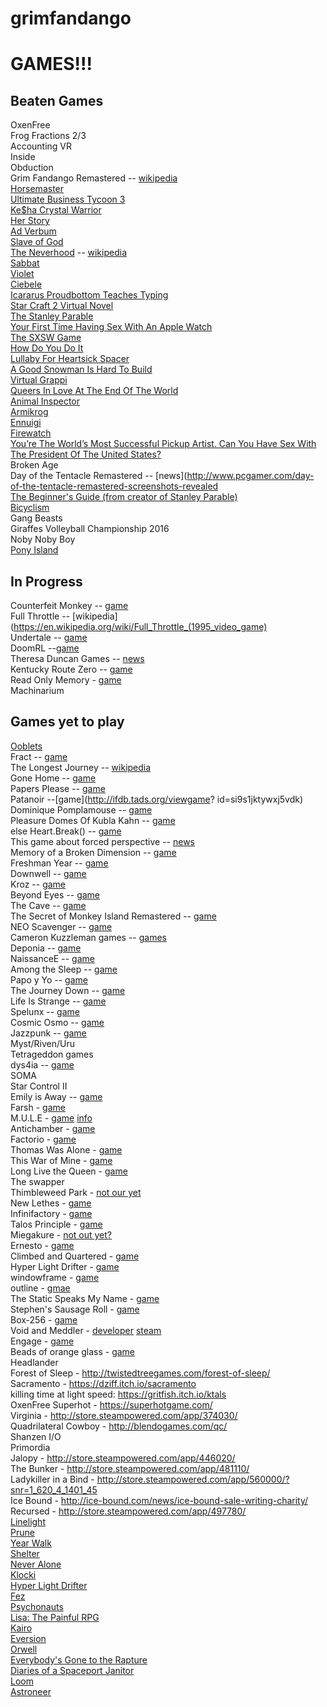 # grimfandango
# GAMES!!!

## Beaten Games
OxenFree  
Frog Fractions 2/3  
Accounting VR  
Inside  
Obduction  
Grim Fandango Remastered -- [wikipedia](https://en.wikipedia.org/wiki/Grim_Fandango)  
[Horsemaster](http://noncanon.com/HorseMaster.html)  
[Ultimate Business Tycoon 3](http://aliendovecote.com/uploads/twine/tycoon/crime.html)  
[Ke$ha Crystal Warrior](http://aliendovecote.com/uploads/twine/kesha.html)  
[Her Story](http://www.herstorygame.com/)  
[Ad Verbum](http://nickm.com/if/adverbum.html)  
[Slave of God](http://www.increpare.com/2012/12/slave-of-god/)  
[The Neverhood](https://archive.org/details/Neverhood_The_1996_DreamWorks) -- [wikipedia](https://en.wikipedia.org/wiki/The_Neverhood)  
[Sabbat](http://porpentine.tumblr.com/post/43790631192/presenting-sabbat-a-twine-game-by-oh-no-problems)  
[Violet](http://textadventures.co.uk/games/view/e-utl5-bu0yya2ycst0mrg/violet)  
[Ciebele](http://ninasays.so/cibele/)  
[Icararus Proudbottom Teaches Typing](http://www.holywowstudios.com/teachestyping/)  
[Star Craft 2 Virtual Novel](http://www.sc2vn.com/)  
[The Stanley Parable](http://www.stanleyparable.com/)  
[Your First Time Having Sex With An Apple Watch](http://www.buzzfeed.com/samthurman/os-xxx#.ajbJmmalK)  
[The SXSW Game](http://www.freeindiegam.es/2013/03/the-sxsw-game-leigh-alexander/)   
[How Do You Do It](http://ninasays.so/howdoyoudoit/)  
[Lullaby For Heartsick Spacer](http://mkopas.net/files/spacerlullaby/)  
[A Good Snowman Is Hard To Build](http://agoodsnowman.com/)  
[Virtual Grappi](http://rpgmaker.net/games/8284/)  
[Queers In Love At The End Of The World](http://auntiepixelante.com/endoftheworld/)  
[Animal Inspector](http://tomastle.itch.io/animal-inspector)  
[Armikrog](http://store.steampowered.com/app/334120/)  
[Ennuigi](http://www.lexaloffle.com/bbs/?tid=2232&pid=12311&autoplay=1#pp)  
[Firewatch](http://www.firewatchgame.com/)  
[You’re The World’s Most Successful Pickup Artist. Can You Have Sex With The President Of The United States?](http://www.clickhole.com/clickventure/youre-worlds-most-successful-pickup-artist-can-you-3880#1,)  
Broken Age  
Day of the Tentacle Remastered -- [news](http://www.pcgamer.com/day-of-the-tentacle-remastered-screenshots-revealed  
[The Beginner's Guide (from creator of Stanley Parable)](http://store.steampowered.com/app/303210/)  
[Bicyclism](http://gamejolt.com/games/bicyclism-art-of-riding/39795)  
Gang Beasts  
Giraffes Volleyball Championship 2016  
Noby Noby Boy  
[Pony Island](http://store.steampowered.com/app/405640/)  
 

## In Progress
Counterfeit Monkey -- [game](http://emshort.com/counterfeit_monkey/)  
Full Throttle -- [wikipedia](https://en.wikipedia.org/wiki/Full_Throttle_(1995_video_game)  
Undertale -- [game](http://store.steampowered.com/app/391540/)  
DoomRL --[game](http://doom.chaosforge.org/)   
Theresa Duncan Games -- [news](https://www.theverge.com/2015/4/17/8436439/theresa-duncan-chop-suey-cd-rom-preservation)  
Kentucky Route Zero -- [game](http://kentuckyroutezero.com/)  
Read Only Memory - [game](http://readonlymemori.es/)  
Machinarium  
  



## Games yet to play
[Ooblets](https://ooblets.com/2017/02/our-biggest-news-yet/)    
Fract -- [game](http://fractgame.com/)  
The Longest Journey -- [wikipedia](https://en.wikipedia.org/wiki/The_Longest_Journey)  
Gone Home -- [game](http://www.gonehomegame.com/)  
Papers Please -- [game](http://dukope.com/)  
Patanoir --[game](http://ifdb.tads.org/viewgame?  id=si9s1jktywxj5vdk)  
Dominique Pomplamouse -- [game](http://www.dominiquepamplemousse.com/)  
Pleasure Domes Of Kubla Kahn -- [game](http://gamejolt.com/games/pleasuredromes-of-kubla-khan/9598#close)  
else Heart.Break() -- [game](http://elseheartbreak.com/)  
    This game about forced perspective -- [news](https://www.polygon.com/2015/10/26/9618504/pillow-castle-tech-demo-first-person-puzzler-new-2015-pc-gameplay-museum-of-simulation-technology)  
    Memory of a Broken Dimension -- [game](http://xra.itch.io/memory-of-a-broken-dimension)  
    Freshman Year -- [game](http://ninasays.so/freshmanyear/)  
    Downwell -- [game](http://downwellgame.com/)   
    Kroz -- [game](https://en.wikipedia.org/wiki/Kroz_series)  
    Beyond Eyes -- [game](http://www.beyondeyes-game.com/)  
    The Cave -- [game](http://thecavegame.com/)  
    The Secret of Monkey Island Remastered -- [game](http://store.steampowered.com/app/32360/)  
    NEO Scavenger -- [game](http://www.gog.com/game/neo_scavenger)  
    Cameron Kuzzleman games -- [games](http://heylookatmygames.com/)  
    Deponia -- [game](http://www.daedalic.de/en/game/Deponia#5)  
    NaissanceE -- [game](http://store.steampowered.com/app/265690/)  
    Among the Sleep -- [game](http://store.steampowered.com/app/250620/)  
    Papo y Yo -- [game](http://store.steampowered.com/app/227080)  
    The Journey Down -- [game](http://store.steampowered.com/app/220090)  
    Life Is Strange -- [game](http://store.steampowered.com/agecheck/app/319630/)  
    Spelunx -- [game](http://store.steampowered.com/app/63640/)  
    Cosmic Osmo -- [game](http://store.steampowered.com/app/63620/)  
    Jazzpunk -- [game](http://store.steampowered.com/app/250260/)  
    Myst/Riven/Uru  
    Tetrageddon games  
    dys4ia  -- [game](http://w.itch.io/dys4ia)  
    SOMA  
    Star Control II  
    Emily is Away -- [game](http://store.steampowered.com/app/417860/)  
    Farsh - [game](http://www.mahdibahrami.com/farsh)  
    M.U.L.E - [game](https://www.google.com/url?q=https%3A%2F%2Farchive.org%2Fdetails%2Fa8b_M.U.L.E._1983_Electronic_Arts_US&sa=D&sntz=1&usg=AFQjCNFqhPuafxSymxIXmJVV3maxYEVIwA) [info](https://en.wikipedia.org/wiki/M.U.L.E.)  
    Antichamber - [game](http://www.antichamber-game.com/)  
    Factorio - [game](https://www.factorio.com/)  
    Thomas Was Alone - [game](http://www.mikebithellgames.com/thomaswasalone/)  
    This War of Mine - [game](http://www.11bitstudios.com/games/16/this-war-of-mine)  
    Long Live the Queen - [game](http://store.steampowered.com/app/251990/)  
    The swapper  
    Thimbleweed Park - [not our yet](https://thimbleweedpark.com/)  
    New Lethes - [game](https://colestia.itch.io/new-lethes)  
    Infinifactory - [game](http://www.zachtronics.com/infinifactory/)  
    Talos Principle - [game](http://www.croteam.com/talosprinciple/)  
    Miegakure - [not out yet?](http://miegakure.com/)  
    Ernesto - [game](http://ernestogame.com/)  
    Climbed and Quartered - [game](http://gamejolt.com/games/climbed-and-quartered/139189)  
    Hyper Light Drifter - [game](http://www.heart-machine.com/)  
    windowframe - [game](http://ludumdare.com/compo/ludum-dare-35/?action=preview&uid=3479)  
    outline - [gmae](https://managore.itch.io/outline)  
    The Static Speaks My Name - [game](http://store.steampowered.com/app/387860/)  
    Stephen's Sausage Roll - [game](http://www.stephenssausageroll.com/)  
    Box-256 - [game](http://box-256.com/)  
    Void and Meddler - [developer](http://voidandmeddler.com/) [steam](http://store.steampowered.com/app/377970/)  
    Engage - [game](http://www.engare.design/)  
    Beads of orange glass - [game](https://lorenschmidt.itch.io/beads-of-orange-glass)  
    Headlander  
    Forest of Sleep - http://twistedtreegames.com/forest-of-sleep/  
    Sacramento - https://dziff.itch.io/sacramento  
    killing time at light speed: https://gritfish.itch.io/ktals  
    OxenFree 
    Superhot - https://superhotgame.com/   
    Virginia - http://store.steampowered.com/app/374030/  
    Quadrilateral Cowboy - http://blendogames.com/qc/  
    Shanzen I/O  
    Primordia  
    Jalopy - http://store.steampowered.com/app/446020/  
    The Bunker - http://store.steampowered.com/app/481110/  
    Ladykiller in a Bind - http://store.steampowered.com/app/560000/?snr=1_620_4_1401_45  
    Ice Bound - http://ice-bound.com/news/ice-bound-sale-writing-charity/  
    Recursed - http://store.steampowered.com/app/497780/  
    [Linelight](https://linelightgame.com/)  
    [Prune](http://www.prunegame.com/)  
    [Year Walk](http://store.steampowered.com/app/269050/)  
    [Shelter](http://store.steampowered.com/app/244710/)  
    [Never Alone](http://neveralonegame.com/)  
    [Klocki](http://store.steampowered.com/app/499440/)  
    [Hyper Light Drifter](http://store.steampowered.com/app/257850/)  
    [Fez](http://www.fezgame.com/)  
    [Psychonauts](http://www.psychonauts.com/)  
    [Lisa: The Painful RPG](http://www.lisatherpg.com/)   
    [Kairo](http://kairo.lockeddoorpuzzle.com/)  
    [Eversion](http://store.steampowered.com/app/33680/)  
    [Orwell](http://store.steampowered.com/app/491950/)  
    [Everybody's Gone to the Rapture](http://store.steampowered.com/app/417880/)  
    [Diaries of a Spaceport Janitor](http://store.steampowered.com/app/436500/)  
    [Loom](http://store.steampowered.com/app/32340/)  
    [Astroneer](http://store.steampowered.com/app/361420/)  
    
